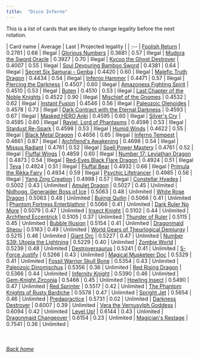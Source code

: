```yaml
---
title:  "Disco Inferno"
---
```


This is a list of cards that are likely to change legality before the next rotation.

| Card name | Average | Last | Projected legality |
| :-- |
[Foolish Return](https://db.ygoprodeck.com/card/?search=Foolish%20Return) | 0.2761 | 0.68 | Illegal |
[Glorious Numbers](https://db.ygoprodeck.com/card/?search=Glorious%20Numbers) | 0.3681 | 0.57 | Illegal |
[Mudora the Sword Oracle](https://db.ygoprodeck.com/card/?search=Mudora%20the%20Sword%20Oracle) | 0.3927 | 0.70 | Illegal |
[Kycoo the Ghost Destroyer](https://db.ygoprodeck.com/card/?search=Kycoo%20the%20Ghost%20Destroyer) | 0.4007 | 0.55 | Illegal |
[Soul Devouring Bamboo Sword](https://db.ygoprodeck.com/card/?search=Soul%20Devouring%20Bamboo%20Sword) | 0.4381 | 0.64 | Illegal |
[Secret Six Samurai - Genba](https://db.ygoprodeck.com/card/?search=Secret%20Six%20Samurai%20-%20Genba) | 0.4420 | 0.60 | Illegal |
[Malefic Truth Dragon](https://db.ygoprodeck.com/card/?search=Malefic%20Truth%20Dragon) | 0.4434 | 0.54 | Illegal |
[Inferno Hammer](https://db.ygoprodeck.com/card/?search=Inferno%20Hammer) | 0.4471 | 0.57 | Illegal |
[Piercing the Darkness](https://db.ygoprodeck.com/card/?search=Piercing%20the%20Darkness) | 0.4507 | 0.60 | Illegal |
[Amazoness Fighting Spirit](https://db.ygoprodeck.com/card/?search=Amazoness%20Fighting%20Spirit) | 0.4510 | 0.53 | Illegal |
[Buten](https://db.ygoprodeck.com/card/?search=Buten) | 0.4510 | 0.53 | Illegal |
[Last Chapter of the Noble Knights](https://db.ygoprodeck.com/card/?search=Last%20Chapter%20of%20the%20Noble%20Knights) | 0.4522 | 0.90 | Illegal |
[Mischief of the Gnomes](https://db.ygoprodeck.com/card/?search=Mischief%20of%20the%20Gnomes) | 0.4532 | 0.62 | Illegal |
[Instant Fusion](https://db.ygoprodeck.com/card/?search=Instant%20Fusion) | 0.4546 | 0.56 | Illegal |
[Paleozoic Olenoides](https://db.ygoprodeck.com/card/?search=Paleozoic%20Olenoides) | 0.4578 | 0.73 | Illegal |
[Dark Contract with the Eternal Darkness](https://db.ygoprodeck.com/card/?search=Dark%20Contract%20with%20the%20Eternal%20Darkness) | 0.4593 | 0.67 | Illegal |
[Masked HERO Anki](https://db.ygoprodeck.com/card/?search=Masked%20HERO%20Anki) | 0.4595 | 0.60 | Illegal |
[Silver's Cry](https://db.ygoprodeck.com/card/?search=Silver's%20Cry) | 0.4595 | 0.60 | Illegal |
[Raviel, Lord of Phantasms](https://db.ygoprodeck.com/card/?search=Raviel,%20Lord%20of%20Phantasms) | 0.4598 | 0.53 | Illegal |
[Stardust Re-Spark](https://db.ygoprodeck.com/card/?search=Stardust%20Re-Spark) | 0.4598 | 0.53 | Illegal |
[Humid Winds](https://db.ygoprodeck.com/card/?search=Humid%20Winds) | 0.4622 | 0.55 | Illegal |
[Black Metal Dragon](https://db.ygoprodeck.com/card/?search=Black%20Metal%20Dragon) | 0.4656 | 0.65 | Illegal |
[Inferno Tempest](https://db.ygoprodeck.com/card/?search=Inferno%20Tempest) | 0.4661 | 0.87 | Illegal |
[Archfiend's Awakening](https://db.ygoprodeck.com/card/?search=Archfiend's%20Awakening) | 0.4698 | 0.54 | Illegal |
[Missus Radiant](https://db.ygoprodeck.com/card/?search=Missus%20Radiant) | 0.4761 | 0.52 | Illegal |
[Spell Power Mastery](https://db.ygoprodeck.com/card/?search=Spell%20Power%20Mastery) | 0.4761 | 0.52 | Illegal |
[Fluffal Wings](https://db.ygoprodeck.com/card/?search=Fluffal%20Wings) | 0.4859 | 0.60 | Illegal |
[Number 17: Leviathan Dragon](https://db.ygoprodeck.com/card/?search=Number%2017:%20Leviathan%20Dragon) | 0.4873 | 0.54 | Illegal |
[Red-Eyes Black Flare Dragon](https://db.ygoprodeck.com/card/?search=Red-Eyes%20Black%20Flare%20Dragon) | 0.4924 | 0.51 | Illegal |
[Teva](https://db.ygoprodeck.com/card/?search=Teva) | 0.4924 | 0.51 | Illegal |
[Fluffal Bear](https://db.ygoprodeck.com/card/?search=Fluffal%20Bear) | 0.4932 | 0.66 | Illegal |
[Primula the Rikka Fairy](https://db.ygoprodeck.com/card/?search=Primula%20the%20Rikka%20Fairy) | 0.4934 | 0.59 | Illegal |
[Psychic Lifetrancer](https://db.ygoprodeck.com/card/?search=Psychic%20Lifetrancer) | 0.4985 | 0.56 | Illegal |
[Yang Zing Creation](https://db.ygoprodeck.com/card/?search=Yang%20Zing%20Creation) | 0.4998 | 0.57 | Illegal |
[Constellar Hyades](https://db.ygoprodeck.com/card/?search=Constellar%20Hyades) | 0.5002 | 0.43 | Unlimited |
[Amulet Dragon](https://db.ygoprodeck.com/card/?search=Amulet%20Dragon) | 0.5027 | 0.45 | Unlimited |
[Nidhogg, Generaider Boss of Ice](https://db.ygoprodeck.com/card/?search=Nidhogg,%20Generaider%20Boss%20of%20Ice) | 0.5063 | 0.48 | Unlimited |
[White Rose Dragon](https://db.ygoprodeck.com/card/?search=White%20Rose%20Dragon) | 0.5063 | 0.48 | Unlimited |
[Bujingi Quilin](https://db.ygoprodeck.com/card/?search=Bujingi%20Quilin) | 0.5066 | 0.41 | Unlimited |
[Phantom Fortress Enterblathnir](https://db.ygoprodeck.com/card/?search=Phantom%20Fortress%20Enterblathnir) | 0.5066 | 0.41 | Unlimited |
[Dark Ruler No More](https://db.ygoprodeck.com/card/?search=Dark%20Ruler%20No%20More) | 0.5079 | 0.47 | Unlimited |
[Insect Knight](https://db.ygoprodeck.com/card/?search=Insect%20Knight) | 0.5102 | 0.44 | Unlimited |
[Archfiend Eccentrick](https://db.ygoprodeck.com/card/?search=Archfiend%20Eccentrick) | 0.5105 | 0.37 | Unlimited |
[Thunder of Ruler](https://db.ygoprodeck.com/card/?search=Thunder%20of%20Ruler) | 0.5115 | 0.45 | Unlimited |
[Bubble Illusion](https://db.ygoprodeck.com/card/?search=Bubble%20Illusion) | 0.5154 | 0.41 | Unlimited |
[Dragonmaid Sheou](https://db.ygoprodeck.com/card/?search=Dragonmaid%20Sheou) | 0.5163 | 0.49 | Unlimited |
[World Gears of Theurlogical Demiurgy](https://db.ygoprodeck.com/card/?search=World%20Gears%20of%20Theurlogical%20Demiurgy) | 0.5215 | 0.46 | Unlimited |
[Giant Orc](https://db.ygoprodeck.com/card/?search=Giant%20Orc) | 0.5227 | 0.47 | Unlimited |
[Number S39: Utopia the Lightning](https://db.ygoprodeck.com/card/?search=Number%20S39:%20Utopia%20the%20Lightning) | 0.5229 | 0.40 | Unlimited |
[Zombie World](https://db.ygoprodeck.com/card/?search=Zombie%20World) | 0.5239 | 0.48 | Unlimited |
[Destroyersaurus](https://db.ygoprodeck.com/card/?search=Destroyersaurus) | 0.5241 | 0.41 | Unlimited |
[S-Force Justify](https://db.ygoprodeck.com/card/?search=S-Force%20Justify) | 0.5266 | 0.43 | Unlimited |
[Magical Musketeer Doc](https://db.ygoprodeck.com/card/?search=Magical%20Musketeer%20Doc) | 0.5329 | 0.41 | Unlimited |
[Fossil Warrior Skull Bone](https://db.ygoprodeck.com/card/?search=Fossil%20Warrior%20Skull%20Bone) | 0.5354 | 0.43 | Unlimited |
[Paleozoic Dinomischus](https://db.ygoprodeck.com/card/?search=Paleozoic%20Dinomischus) | 0.5356 | 0.36 | Unlimited |
[Red Rising Dragon](https://db.ygoprodeck.com/card/?search=Red%20Rising%20Dragon) | 0.5366 | 0.44 | Unlimited |
[Infernity Knight](https://db.ygoprodeck.com/card/?search=Infernity%20Knight) | 0.5390 | 0.46 | Unlimited |
[Gem-Knight Zirconia](https://db.ygoprodeck.com/card/?search=Gem-Knight%20Zirconia) | 0.5466 | 0.45 | Unlimited |
[Howling Insect](https://db.ygoprodeck.com/card/?search=Howling%20Insect) | 0.5490 | 0.47 | Unlimited |
[Red Sprinter](https://db.ygoprodeck.com/card/?search=Red%20Sprinter) | 0.5517 | 0.42 | Unlimited |
[The Phantom Knights of Rusty Bardiche](https://db.ygoprodeck.com/card/?search=The%20Phantom%20Knights%20of%20Rusty%20Bardiche) | 0.5578 | 0.47 | Unlimited |
[Spright Jet](https://db.ygoprodeck.com/card/?search=Spright%20Jet) | 0.5654 | 0.46 | Unlimited |
[Predapractice](https://db.ygoprodeck.com/card/?search=Predapractice) | 0.5731 | 0.02 | Unlimited |
[Darkness Destroyer](https://db.ygoprodeck.com/card/?search=Darkness%20Destroyer) | 0.6007 | 0.39 | Unlimited |
[Vera the Vernusylph Goddess](https://db.ygoprodeck.com/card/?search=Vera%20the%20Vernusylph%20Goddess) | 0.6094 | 0.42 | Unlimited |
[Level Up!](https://db.ygoprodeck.com/card/?search=Level%20Up!) | 0.6144 | 0.43 | Unlimited |
[Dragonmaid Changeover](https://db.ygoprodeck.com/card/?search=Dragonmaid%20Changeover) | 0.6154 | 0.23 | Unlimited |
[Magician's Restage](https://db.ygoprodeck.com/card/?search=Magician's%20Restage) | 0.7541 | 0.36 | Unlimited |

<br>

###### [Back home](index)